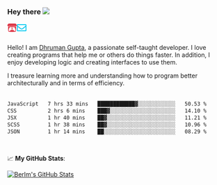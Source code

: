 ### Hey there <img src="https://media.giphy.com/media/hvRJCLFzcasrR4ia7z/giphy.gif" width="25px">

<a href="https://itch.io/profile/berlm">
  <img align="left" alt="Berlm's Itch" width="22px" src="/assets/itch-io.svg" />
</a>
<a href="mailto:me@berlm.me">
  <img align="left" alt="Email Berlm" width="22px" src="/assets/envelope.svg" />
</a>

<br />  
<br />  
  
Hello! I am [Dhruman Gupta](https://berlm.me/), a passionate self-taught developer. I love creating programs that help me or others do things faster. In addition, I enjoy developing logic and creating interfaces to use them.  

I treasure learning more and understanding how to program better architecturally and in terms of efficiency.  
<br />

<!--START_SECTION:waka-->
```text
JavaScript   7 hrs 33 mins   ████████████▓░░░░░░░░░░░░   50.53 % 
CSS          2 hrs 6 mins    ███▓░░░░░░░░░░░░░░░░░░░░░   14.10 % 
JSX          1 hr 40 mins    ██▓░░░░░░░░░░░░░░░░░░░░░░   11.21 % 
SCSS         1 hr 38 mins    ██▓░░░░░░░░░░░░░░░░░░░░░░   10.96 % 
JSON         1 hr 14 mins    ██░░░░░░░░░░░░░░░░░░░░░░░   08.29 % 
```
<!--END_SECTION:waka-->
<br />  

📈 **My GitHub Stats**:  

[![Berlm's GitHub Stats](https://github-readme-stats.vercel.app/api?username=dhrumangupta&theme=gotham&show_icons=true&count_private=true)](https://berlm.me)
